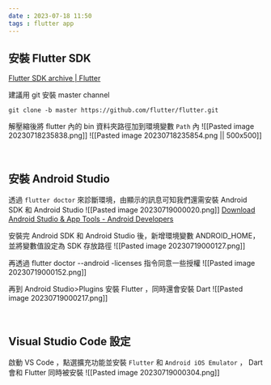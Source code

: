 ```yaml
---
date : 2023-07-18 11:50
tags : flutter app
---
```


## 安裝 Flutter SDK

[Flutter SDK archive | Flutter](https://docs.flutter.dev/release/archive?tab=windows#windows)

建議用 git 安裝 master channel
```
git clone -b master https://github.com/flutter/flutter.git
```

解壓縮後將 flutter 內的 bin 資料夾路徑加到環境變數 `Path` 內
![[Pasted image 20230718235838.png]]
![[Pasted image 20230718235854.png || 500x500]]

<br>

## 安裝 Android Studio

透過 `flutter doctor` 來診斷環境，由顯示的訊息可知我們還需安裝 Android SDK 和 Android Studio
![[Pasted image 20230719000020.png]]
[Download Android Studio & App Tools - Android Developers](https://developer.android.com/studio?gclid=Cj0KCQiAjJOQBhCkARIsAEKMtO3zEhdK4_I0CEZic3UH4dl-9gVXuHFR9dCl3TOHKjmv3xWLU3UxfhYaApfAEALw_wcB&gclsrc=aw.ds)

安裝完 Android SDK 和 Android Studio 後，新增環境變數 ANDROID_HOME，並將變數值設定為 SDK 存放路徑
![[Pasted image 20230719000127.png]]

再透過 flutter doctor --android -licenses 指令同意一些授權
![[Pasted image 20230719000152.png]]

再到 Android Studio>Plugins 安裝 Flutter ，同時還會安裝 Dart
![[Pasted image 20230719000217.png]]

<br>

## Visual Studio Code 設定
啟動 VS Code ，點選擴充功能並安裝 `Flutter` 和 `Android iOS Emulator` ， Dart 會和 Flutter 同時被安裝
![[Pasted image 20230719000304.png]]